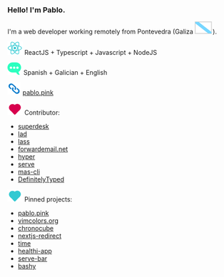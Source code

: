 ### Hello! I'm Pablo.

I'm a web developer working remotely from Pontevedra (Galiza ![galiza](https://github.com/pablopunk/pablopunk/raw/master/res/galiza.svg)).

![react](https://github.com/pablopunk/pablopunk/raw/master/res/react.svg) ReactJS + Typescript + Javascript + NodeJS

![lang](https://github.com/pablopunk/pablopunk/raw/master/res/lang.svg) Spanish + Galician + English

![link](https://github.com/pablopunk/pablopunk/raw/master/res/link.svg) [pablo.pink](https:/pablo.pink)

![heart](https://github.com/pablopunk/pablopunk/raw/master/res/heart.svg) Contributor:

- [superdesk](https://github.com/superdesk/superdesk-client-core)
- [lad](https://github.com/ladjs/lad)
- [lass](https://github.com/lassjs/lass)
- [forwardemail.net](https://forwardemail.net)
- [hyper](https://github.com/vercel/hyper)
- [serve](https://github.com/vercel/serve)
- [mas-cli](https://github.com/mas-cli/mas)
- [DefinitelyTyped](https://github.com/DefinitelyTyped/DefinitelyTyped)

![heart-teal](https://github.com/pablopunk/pablopunk/raw/master/res/heart-teal.svg) Pinned projects:

- [pablo.pink](https://pablo.pink)
- [vimcolors.org](https://vimcolors.org)
- [chronocube](https://github.com/pablopunk/chronocube)
- [nextjs-redirect](https://github.com/pablopunk/nextjs-redirect)
- [time](https://github.com/pablopunk/time)
- [healthi-app](https://github.com/pablopunk/healthi-app)
- [serve-bar](https://github.com/pablopunk/serve-bar)
- [bashy](https://github.com/pablopunk/bashy)
